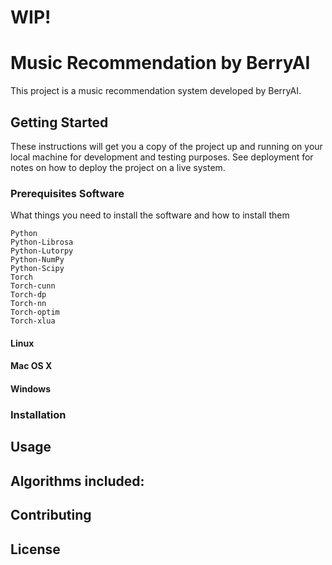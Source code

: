 # WIP!
# Music Recommendation by BerryAI
This project is a music recommendation system developed by BerryAI.
## Getting Started
These instructions will get you a copy of the project up and running on your
local machine for development and testing purposes. See deployment for notes
on how to deploy the project on a live system.
### Prerequisites Software
What things you need to install the software and how to install them
```
Python
Python-Librosa
Python-Lutorpy
Python-NumPy
Python-Scipy
Torch
Torch-cunn
Torch-dp
Torch-nn
Torch-optim
Torch-xlua
```
#### Linux

#### Mac OS X

#### Windows

### Installation


## Usage

## Algorithms included:


## Contributing

## License